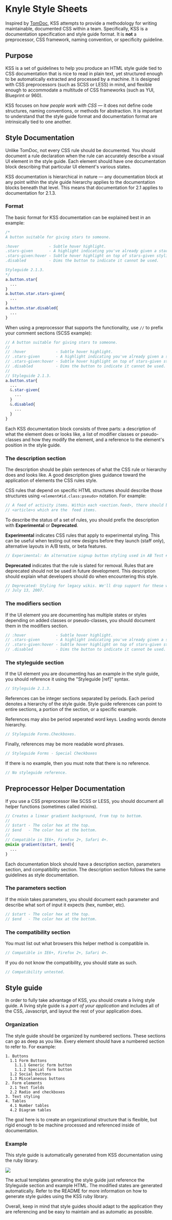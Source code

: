 # Knyle Style Sheets

Inspired by [TomDoc](http://tomdoc.org), KSS attempts to provide a methodology for writing maintainable, documented CSS within a team. Specifically, KSS is a documentation specification and style guide format. It is **not** a preprocessor, CSS framework, naming convention, or specificity guideline.

## Purpose

KSS is a set of guidelines to help you produce an HTML style guide tied to CSS documentation that is nice to read in plain text, yet structured enough to be automatically extracted and processed by a machine. It is designed with CSS preprocessors (such as SCSS or LESS) in mind, and flexible enough to accommodate a multitude of CSS frameworks (such as YUI, Blueprint or 960).

KSS focuses on *how people work with CSS* — it does not define code structures, naming conventions, or methods for abstraction. It is important to understand that the style guide format and documentation format are intrinsically tied to one another.

## Style Documentation

Unlike TomDoc, not every CSS rule should be documented. You should document a rule declaration when the rule can accurately describe a visual UI element in the style guide. Each element should have one documentation block describing that particular UI element's various states.

KSS documentation is hierarchical in nature — any documentation block at any point within the style guide hierarchy applies to the documentation blocks beneath that level. This means that documentation for 2.1 applies to documentation for 2.1.3.

### Format

The basic format for KSS documentation can be explained best in an example:

```css
/*
A button suitable for giving stars to someone.

:hover             - Subtle hover highlight.
.stars-given       - A highlight indicating you've already given a star.
.stars-given:hover - Subtle hover highlight on top of stars-given styling.
.disabled          - Dims the button to indicate it cannot be used.

Styleguide 2.1.3.
*/
a.button.star{
  ...
}
a.button.star.stars-given{
  ...
}
a.button.star.disabled{
  ...
}
```

When using a preprocessor that supports the functionality, use `//` to prefix your comment sections (SCSS example):

```scss
// A button suitable for giving stars to someone.
//
// :hover             - Subtle hover highlight.
// .stars-given       - A highlight indicating you've already given a star.
// .stars-given:hover - Subtle hover highlight on top of stars-given styling.
// .disabled          - Dims the button to indicate it cannot be used.
//
// Styleguide 2.1.3.
a.button.star{
  ...
  &.star-given{
    ...
  }
  &.disabled{
    ...
  }
}
```

Each KSS documentation block consists of three parts: a description of what the element does or looks like, a list of modifier classes or pseudo-classes and how they modify the element, and a reference to the element's position in the style guide.

### The description section

The description should be plain sentences of what the CSS rule or hierarchy does and looks like. A good description gives guidance toward the application of elements the CSS rules style.

CSS rules that depend on specific HTML structures should describe those structures using `<element#id.class:pseudo>` notation. For example:

```scss
// A feed of activity items. Within each <section.feed>, there should be many
// <article>s which are the  feed items.
```

To describe the status of a set of rules, you should prefix the description with **Experimental** or **Deprecated**.

**Experimental** indicates CSS rules that apply to experimental styling. This can be useful when testing out new designs before they launch (staff only), alternative layouts in A/B tests, or beta features.

```scss
// Experimental: An alternative signup button styling used in AB Test #195.
```

**Deprecated** indicates that the rule is slated for removal. Rules that are deprecated should not be used in future development. This description should explain what developers should do when encountering this style.

```scss
// Deprecated: Styling for legacy wikis. We'll drop support for these wikis on
// July 13, 2007.
```

### The modifiers section

If the UI element you are documenting has multiple states or styles depending on added classes or pseudo-classes, you should document them in the modifiers section.

```scss
// :hover             - Subtle hover highlight.
// .stars-given       - A highlight indicating you've already given a star.
// .stars-given:hover - Subtle hover highlight on top of stars-given styling.
// .disabled          - Dims the button to indicate it cannot be used.
```

### The styleguide section

If the UI element you are documenting has an example in the style guide, you should reference it using the "Styleguide [ref]" syntax.

```scss
// Styleguide 2.1.3.
```

References can be integer sections separated by periods. Each period denotes a hierarchy of the style guide. Style guide references can point to entire sections, a portion of the section, or a specific example.

References may also be period seperated word keys.  Leading words denote hierarchy.

```scss
// Styleguide Forms.Checkboxes.
```

Finally, references may be more readable word phrases.

```scss
// Styleguide Forms - Special Checkboxes
```

If there is no example, then you must note that there is no reference.

```scss
// No styleguide reference.
```

## Preprocessor Helper Documentation

If you use a CSS preprocessor like SCSS or LESS, you should document all helper functions (sometimes called mixins).

```scss
// Creates a linear gradient background, from top to bottom.
//
// $start - The color hex at the top.
// $end   - The color hex at the bottom.
//
// Compatible in IE6+, Firefox 2+, Safari 4+.
@mixin gradient($start, $end){
  ...
}
```

Each documentation block should have a description section, parameters section, and compatibility section.  The description section follows the same guidelines as style documentation.

### The parameters section

If the mixin takes parameters, you should document each parameter and describe what sort of input it expects (hex, number, etc).

```scss
// $start - The color hex at the top.
// $end   - The color hex at the bottom.
```

### The compatibility section

You must list out what browsers this helper method is compatible in.

```scss
// Compatible in IE6+, Firefox 2+, Safari 4+.
```

If you do not know the compatibility, you should state as such.

```scss
// Compatibility untested.
```

## Style guide

In order to fully take advantage of KSS, you should create a living style guide. A living style guide is a *part of your application* and includes all of the CSS, Javascript, and layout the rest of your application does.

### Organization

The style guide should be organized by numbered sections. These sections can go as deep as you like. Every element should have a numbered section to refer to. For example:

    1. Buttons
      1.1 Form Buttons
        1.1.1 Generic form button
        1.1.2 Special form button
      1.2 Social buttons
      1.3 Miscelaneous buttons
    2. Form elements
      2.1 Text fields
      2.2 Radio and checkboxes
    3. Text styling
    4. Tables
      4.1 Number tables
      4.2 Diagram tables

The goal here is to create an organizational structure that is flexible, but  rigid enough to be machine processed and referenced inside of documentation.

### Example

This style guide is automatically generated from KSS documentation using the ruby library.

![](http://share.kyleneath.com/captures/Styleguide_-_GitHub_Team-20111202-160539.png)

The actual templates generating the style guide just reference the Styleguide section and example HTML. The modified states are generated automatically. Refer to the README for more information on how to generate style guides using the KSS ruby library.

Overall, keep in mind that style guides should adapt to the application they are referencing and be easy to maintain and as automatic as possible.
